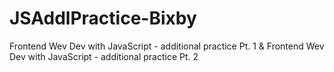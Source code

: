 # JSAddlPractice-Bixby
Frontend Wev Dev with JavaScript - additional practice Pt. 1 &amp; Frontend Wev Dev with JavaScript - additional practice Pt. 2
